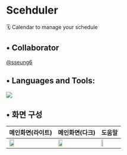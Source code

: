# Scehduler
🗓️ Calendar to manage your schedule

## •  Collaborator 
[@sseung6](https://github.com/sseung6) 

## •  Languages and Tools:
 <img src="https://img.shields.io/badge/Kotlin-7F52FF?style=for-the-badge&logo=Kotlin&logoColor=white">

## •  화면 구성
| 메인화면(라이트) | 메인화면(다크) | 도움말 |
|----------|----------|----------|
| <img src="https://example.com/image1.png" style="width:33%"/> | <img src="https://example.com/image2.png" style="width:33%"/> | <img src="https://example.com/image3.png" style="width:33%"/> |



